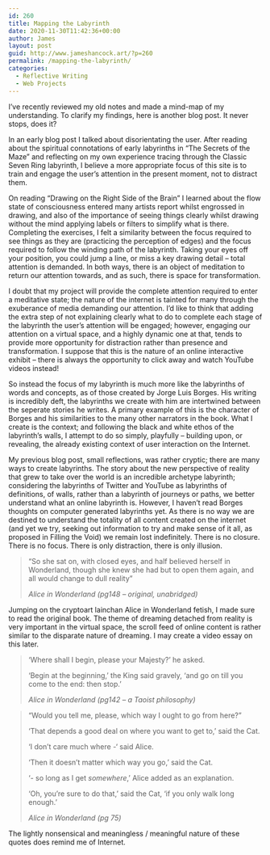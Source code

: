 ```yaml
---
id: 260
title: Mapping the Labyrinth
date: 2020-11-30T11:42:36+00:00
author: James
layout: post
guid: http://www.jameshancock.art/?p=260
permalink: /mapping-the-labyrinth/
categories:
  - Reflective Writing
  - Web Projects
---
```

I&#8217;ve recently reviewed my old notes and made a mind-map of my understanding. To clarify my findings, here is another blog post. It never stops, does it?

In an early blog post I talked about disorientating the user. After reading about the spiritual connotations of early labyrinths in &#8220;The Secrets of the Maze&#8221; and reflecting on my own experience tracing through the Classic Seven Ring labyrinth, I believe a more appropriate focus of this site is to train and engage the user&#8217;s attention in the present moment, not to distract them.

<!--more-->

On reading &#8220;Drawing on the Right Side of the Brain&#8221; I learned about the flow state of consciousness entered many artists report whilst engrossed in drawing, and also of the importance of seeing things clearly whilst drawing without the mind applying labels or filters to simplify what is there. Completing the exercises, I felt a similarity between the focus required to see things as they are (practicing the perception of edges) and the focus required to follow the winding path of the labyrinth. Taking your eyes off your position, you could jump a line, or miss a key drawing detail &#8211; total attention is demanded. In both ways, there is an object of meditation to return our attention towards, and as such, there is space for transformation.

I doubt that my project will provide the complete attention required to enter a meditative state; the nature of the internet is tainted for many through the exuberance of media demanding our attention. I&#8217;d like to think that adding the extra step of not explaining clearly what to do to complete each stage of the labyrinth the user&#8217;s attention will be engaged; however, engaging our attention on a virtual space, and a highly dynamic one at that, tends to provide more opportunity for distraction rather than presence and transformation. I suppose that this is the nature of an online interactive exhibit &#8211; there is always the opportunity to click away and watch YouTube videos instead!

So instead the focus of my labyrinth is much more like the labyrinths of words and concepts, as of those created by Jorge Luis Borges. His writing is incredibly deft, the labyrinths we create with him are intertwined between the seperate stories he writes. A primary example of this is the character of Borges and his similarities to the many other narrators in the book. What I create is the context; and following the black and white ethos of the labyrinth&#8217;s walls, I attempt to do so simply, playfully &#8211; building upon, or revealing, the already existing context of user interaction on the Internet.

My previous blog post, small reflections, was rather cryptic; there are many ways to create labyrinths. The story about the new perspective of reality that grew to take over the world is an incredible archetype labyrinth; considering the labyrinths of Twitter and YouTube as labyrinths of definitions, of walls, rather than a labyrinth of journeys or paths, we better understand what an online labyrinth is. However, I haven&#8217;t read Borges thoughts on computer generated labyrinths yet. As there is no way we are destined to understand the totality of all content created on the internet (and yet we try, seeking out information to try and make sense of it all, as proposed in Filling the Void) we remain lost indefinitely. There is no closure. There is no focus. There is only distraction, there is only illusion.

<blockquote class="wp-block-quote">
  <p>
    &#8220;So she sat on, with closed eyes, and half believed herself in Wonderland, though she knew she had but to open them again, and all would change to dull reality&#8221;
  </p>
  
  <cite>Alice in Wonderland (pg148 &#8211; original, unabridged)</cite>
</blockquote>

Jumping on the cryptoart lainchan Alice in Wonderland fetish, I made sure to read the original book. The theme of dreaming detached from reality is very important in the virtual space, the scroll feed of online content is rather similar to the disparate nature of dreaming. I may create a video essay on this later.

<blockquote class="wp-block-quote">
  <p>
    &#8216;Where shall I begin, please your Majesty?&#8217; he asked.
  </p>
  
  <p>
    &#8216;Begin at the beginning,&#8217; the King said gravely, &#8216;and go on till you come to the end: then stop.&#8217;
  </p>
  
  <cite>Alice in Wonderland (pg142 &#8211; a Taoist philosophy)</cite>
</blockquote>

<blockquote class="wp-block-quote">
  <p>
    &#8220;Would you tell me, please, which way I ought to go from here?&#8221;
  </p>
  
  <p>
    &#8216;That depends a good deal on where you want to get to,&#8217; said the Cat.
  </p>
  
  <p>
    &#8216;I don&#8217;t care much where -&#8216; said Alice.
  </p>
  
  <p>
    &#8216;Then it doesn&#8217;t matter which way you go,&#8217; said the Cat.
  </p>
  
  <p>
    &#8216;- so long as I get <em>somewhere</em>,&#8217; Alice added as an explanation.
  </p>
  
  <p>
    &#8216;Oh, you&#8217;re sure to do that,&#8217; said the Cat, &#8216;if you only walk long enough.&#8217;
  </p>
  
  <cite>Alice in Wonderland (pg 75)</cite>
</blockquote>

The lightly nonsensical and meaningless / meaningful nature of these quotes does remind me of Internet.